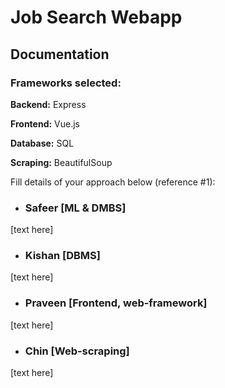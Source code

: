 # Job Search Webapp

## Documentation 
### Frameworks selected:
**Backend:** Express

**Frontend:** Vue.js

**Database:** SQL

**Scraping:** BeautifulSoup

Fill details of your approach below (reference #1):

- ### Safeer [ML & DMBS]
[text here]
- ### Kishan [DBMS]
[text here]
- ### Praveen [Frontend, web-framework]
[text here]
- ### Chin [Web-scraping]
[text here]
